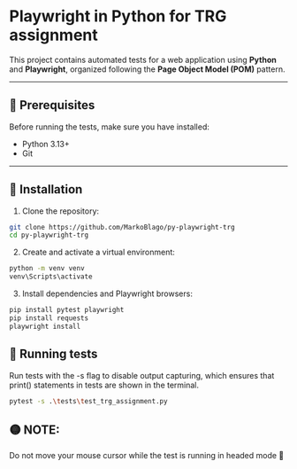 # Playwright in Python for TRG assignment

This project contains automated tests for a web application using **Python** and **Playwright**, organized following the **Page Object Model (POM)** pattern.

---

## 🔹 Prerequisites

Before running the tests, make sure you have installed:

- Python 3.13+  
- Git  

---

## 🔹 Installation

1. Clone the repository:

```bash
git clone https://github.com/MarkoBlago/py-playwright-trg
cd py-playwright-trg
```

2. Create and activate a virtual environment:
```bash
python -m venv venv
venv\Scripts\activate
```

3. Install dependencies and Playwright browsers:
```bash
pip install pytest playwright
pip install requests
playwright install
```
## 🔹 Running tests

Run tests with the -s flag to disable output capturing, which ensures that print() statements in tests are shown in the terminal.

```bash
pytest -s .\tests\test_trg_assignment.py  
```

## 🟡 NOTE: 
Do not move your mouse cursor while the test is running in headed mode 🙂
